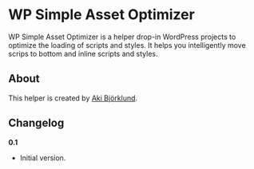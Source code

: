 # WP Simple Asset Optimizer

WP Simple Asset Optimizer is a helper drop-in WordPress projects to optimize the loading of scripts and styles. It helps you intelligently move scrips to bottom and inline scripts and styles.

## About

This helper is created by [Aki Björklund](http://akibjorklund.com/).

## Changelog ##

**0.1**
* Initial version.